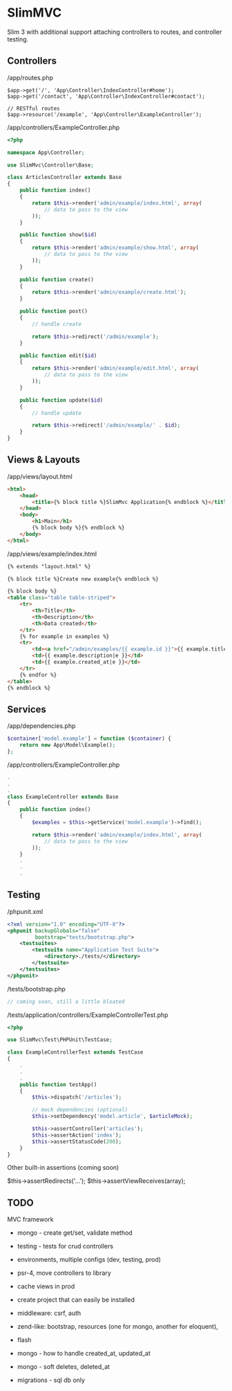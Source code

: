 # SlimMVC #

Slim 3 with additional support attaching controllers to routes, and controller testing.

## Controllers ##

/app/routes.php

```
$app->get('/', 'App\Controller\IndexController#home');
$app->get('/contact', 'App\Controller\IndexController#contact');

// RESTful routes
$app->resource('/example', 'App\Controller\ExampleController');
```

/app/controllers/ExampleController.php

```php
<?php

namespace App\Controller;

use SlimMvc\Controller\Base;

class ArticlesController extends Base
{
    public function index()
    {
        return $this->render('admin/example/index.html', array(
            // data to pass to the view
        ));
    }

    public function show($id)
    {
        return $this->render('admin/example/show.html', array(
            // data to pass to the view
        ));
    }

    public function create()
    {
        return $this->render('admin/example/create.html');
    }

    public function post()
    {
        // handle create

        return $this->redirect('/admin/example');
    }

    public function edit($id)
    {
        return $this->render('admin/example/edit.html', array(
            // data to pass to the view
        ));
    }

    public function update($id)
    {
        // handle update

        return $this->redirect('/admin/example/' . $id);
    }
}
```

## Views & Layouts ##

/app/views/layout.html

```html
<html>
    <head>
        <title>{% block title %}SlimMvc Application{% endblock %}</title>
    </head>
    <body>
        <h1>Main</h1>
        {% block body %}{% endblock %}
    </body>
</html>
```

/app/views/example/index.html

```html
{% extends "layout.html" %}

{% block title %}Create new example{% endblock %}

{% block body %}
<table class="table table-striped">
    <tr>
        <th>Title</th>
        <th>Description</th>
        <th>Data created</th>
    </tr>
    {% for example in examples %}
    <tr>
        <td><a href="/admin/examples/{{ example.id }}">{{ example.title|e }}</a></td>
        <td>{{ example.description|e }}</td>
        <td>{{ example.created_at|e }}</td>
    </tr>
    {% endfor %}
</table>
{% endblock %}
```

## Services ##

/app/dependencies.php

```php
$container['model.example'] = function ($container) {
    return new App\Model\Example();
};
```

/app/controllers/ExampleController.php

```php
.
.
.
class ExampleController extends Base
{
    public function index()
    {
        $examples = $this->getService('model.example')->find();

        return $this->render('admin/example/index.html', array(
            // data to pass to the view
        ));
    }
    .
    .
    .
```


## Testing ##

/phpunit.xml

```xml
<?xml version="1.0" encoding="UTF-8"?>
<phpunit backupGlobals="false"
         bootstrap="tests/bootstrap.php">
    <testsuites>
        <testsuite name="Application Test Suite">
            <directory>./tests/</directory>
        </testsuite>
    </testsuites>
</phpunit>
```

/tests/bootstrap.php

```php
// coming soon, still a little bloated
```

/tests/application/controllers/ExampleControllerTest.php

```php
<?php

use SlimMvc\Test\PHPUnit\TestCase;

class ExampleControllerTest extends TestCase
{
    .
    .
    .
    public function testApp()
    {
        $this->dispatch('/articles');

        // mock dependencies (optional)
        $this->setDependency('model.article', $articleMock);

        $this->assertController('articles');
        $this->assertAction('index');
        $this->assertStatusCode(200);
    }
}
```

Other built-in assertions (coming soon)

$this->assertRedirects('...');
$this->assertViewReceives(array);


## TODO




MVC framework
* mongo - create get/set, validate method
* testing - tests for crud controllers
* environments, multiple configs (dev, testing, prod)
* psr-4, move controllers to library
* cache views in prod
* create project that can easily be installed
* middleware: csrf, auth
* zend-like: bootstrap, resources (one for mongo, another for eloquent),
* flash
* mongo - how to handle created_at, updated_at
* mongo - soft deletes, deleted_at

* migrations - sql db only
